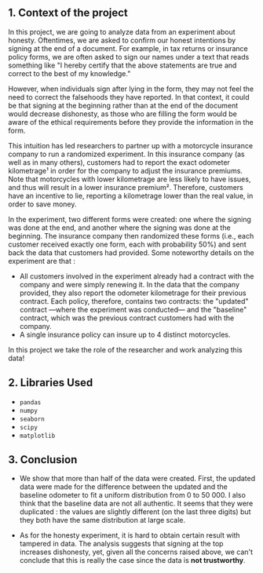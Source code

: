 ## 1. Context of the project

In this project, we are going to analyze data from an experiment about honesty. Oftentimes, we are asked to confirm our honest intentions by signing at the end of a document. For example, in tax returns or insurance policy forms, we are often asked to sign our names under a text that reads something like "I hereby certify that the above statements are true and correct to the best of my knowledge."

However, when individuals sign after lying in the form, they may not feel the need to correct the falsehoods they have reported. In that context, it could be that signing at the beginning rather than at the end of the document would decrease dishonesty, as those who are filling the form would be aware of the ethical requirements before they provide the information in the form.

This intuition has led researchers to partner up with a motorcycle insurance company to run a randomized experiment. In this insurance company (as well as in many others), customers had to report the exact odometer kilometrage¹ in order for the company to adjust the insurance premiums. Note that motorcycles with lower kilometrage are less likely to have issues, and thus will result in a lower insurance premium². Therefore, customers have an incentive to lie, reporting a kilometrage lower than the real value, in order to save money.

In the experiment, two different forms were created: one where the signing was done at the end, and another where the signing was done at the beginning. The insurance company then randomized these forms (i.e., each customer received exactly one form, each with probability 50%) and sent back the data that customers had provided. Some noteworthy details on the experiment are that :

* All customers involved in the experiment already had a contract with the company and were simply renewing it. In the data that the company provided, they also report the odometer kilometrage for their previous contract. Each policy, therefore, contains two contracts: the "updated" contract —where the experiment was conducted— and the "baseline" contract, which was the previous contract customers had with the company.
* A single insurance policy can insure up to 4 distinct motorcycles.

In this project we take the role of the researcher and work analyzing this data!


## 2. Libraries Used
- `pandas`
- `numpy`
- `seaborn`
- `scipy`
- `matplotlib`

## 3. Conclusion 

* We show that more than half of the data were created. First, the updated data were made for the difference between the updated and the baseline odometer to fit a uniform distribution from 0 to 50 000. I also think that the baseline data are not all authentic. It seems that they were duplicated : the values are slightly different (on the last three digits) but they both have the same distribution at large scale.

* As for the honesty experiment, it is hard to obtain certain result with tampered in data. The analysis suggests that signing at the top increases dishonesty, yet, given all the concerns raised above, we can't conclude that this is really the case since the data is **not trustworthy**.
